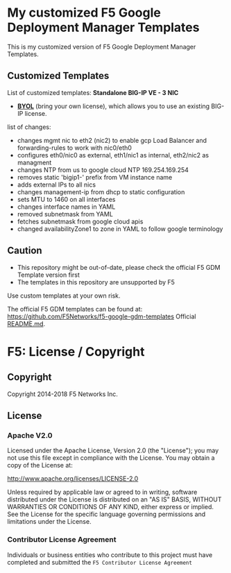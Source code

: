 # My customized F5 Google Deployment Manager Templates

This is my customized version of F5 Google Deployment Manager Templates.

## Customized Templates
List of customized templates:
**Standalone BIG-IP VE - 3 NIC**
- <a href="https://github.com/simonkowallik/f5-google-gdm-templates/tree/master/supported/standalone/3nic/existing-stack/byol">**BYOL**</a> (bring your own license), which allows you to use an existing BIG-IP license.

list of changes:
- changes mgmt nic to eth2 (nic2) to enable gcp Load Balancer and forwarding-rules to work with nic0/eth0
- configures eth0/nic0 as external, eth1/nic1 as internal, eth2/nic2 as managment
- changes NTP from us to google cloud NTP 169.254.169.254
- removes static 'bigip1-' prefix from VM instance name
- adds external IPs to all nics
- changes management-ip from dhcp to static configuration
- sets MTU to 1460 on all interfaces
- changes interface names in YAML
- removed subnetmask from YAML
- fetches subnetmask from google cloud apis
- changed availabilityZone1 to zone in YAML to follow google terminology


## Caution
- This repository might be out-of-date, please check the official F5 GDM Template version first
- The templates in this repository are unsupported by F5

Use custom templates at your own risk.

The official F5 GDM templates can be found at: https://github.com/F5Networks/f5-google-gdm-templates
Official <a href="https://github.com/F5Networks/f5-google-gdm-templates/blob/master/README.md">README.md</a>.


# F5: License / Copyright

## Copyright

Copyright 2014-2018 F5 Networks Inc.


## License

### Apache V2.0

Licensed under the Apache License, Version 2.0 (the "License"); you may not use
this file except in compliance with the License. You may obtain a copy of the
License at:

http://www.apache.org/licenses/LICENSE-2.0

Unless required by applicable law or agreed to in writing, software
distributed under the License is distributed on an "AS IS" BASIS,
WITHOUT WARRANTIES OR CONDITIONS OF ANY KIND, either express or implied.
See the License for the specific language governing permissions and limitations
under the License.


### Contributor License Agreement

Individuals or business entities who contribute to this project must have
completed and submitted the `F5 Contributor License Agreement`
